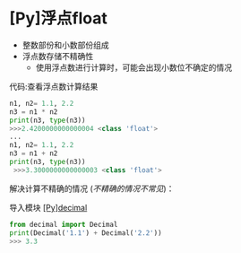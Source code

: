 # \[Py]浮点float

-   整数部份和小数部份组成
-   浮点数存储不精确性
    -   使用浮点数进行计算时，可能会出现小数位不确定的情况

代码:查看浮点数计算结果

```python
n1, n2= 1.1, 2.2
n3 = n1 * n2
print(n3, type(n3))
>>>2.4200000000000004 <class 'float'>
...
n1, n2= 1.1, 2.2
n3 = n1 + n2
print(n3, type(n3))
 >>>3.3000000000000003 <class 'float'>
```

解决计算不精确的情况 (*不精确的情况不常见*)：

导入模块 [\[Py\]decimal](\[Py]decimal_hP3Zt2Mxa2LdFKKiD3ke8j.md "\[Py]decimal")

```python
from decimal import Decimal
print(Decimal('1.1') + Decimal('2.2'))
>>> 3.3

```

